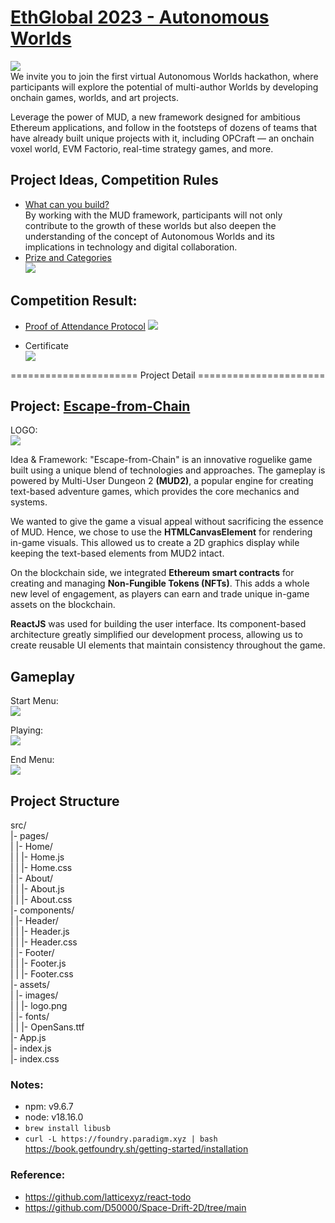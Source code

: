 # [EthGlobal 2023 - Autonomous Worlds](https://ethglobal.com/events/autonomous)
![](https://github.com/D50000/Ethglobal-2023-autonomous-Escape-from-ChainRogue/blob/main/assets/Autonomous_Worlds.jpg)  
We invite you to join the first virtual Autonomous Worlds hackathon, where participants will explore the potential of multi-author Worlds by developing onchain games, worlds, and art projects.  

Leverage the power of MUD, a new framework designed for ambitious Ethereum applications, and follow in the footsteps of dozens of teams that have already built unique projects with it, including OPCraft — an onchain voxel world, EVM Factorio, real-time strategy games, and more.

## Project Ideas, Competition Rules
- [What can you build?](https://ethglobal.com/events/autonomous#docs)  
  By working with the MUD framework, participants will not only contribute to the growth of these worlds but also deepen the understanding of the concept of Autonomous Worlds and its implications in technology and digital collaboration.
- [Prize and Categories](https://ethglobal.com/events/autonomous/prizes)  
![](https://github.com/D50000/Ethglobal-2023-autonomous-Escape-from-ChainRogue/blob/main/assets/prizes.jpg) 

## Competition Result:
- [Proof of Attendance Protocol](https://collectors.poap.xyz/token/6655833) 
  ![](https://github.com/D50000/Ethglobal-2023-autonomous-Escape-from-ChainRogue/blob/main/assets/poap.jpg) 

- Certificate  
  ![](https://github.com/D50000/Ethglobal-2023-autonomous-Escape-from-ChainRogue/blob/main/assets/certificate.jpg) 

  
====================== Project Detail ======================  

## Project: [Escape-from-Chain](https://ethglobal.com/showcase/escape-from-chain-w9npn)
LOGO:  
![](https://github.com/D50000/Ethglobal-2023-autonomous-Escape-from-ChainRogue/blob/main/assets/logo.jpg)  

Idea & Framework:
"Escape-from-Chain" is an innovative roguelike game built using a unique blend of technologies and approaches. The gameplay is powered by Multi-User Dungeon 2 **(MUD2)**, a popular engine for creating text-based adventure games, which provides the core mechanics and systems.

We wanted to give the game a visual appeal without sacrificing the essence of MUD. Hence, we chose to use the **HTMLCanvasElement** for rendering in-game visuals. This allowed us to create a 2D graphics display while keeping the text-based elements from MUD2 intact.

On the blockchain side, we integrated **Ethereum smart contracts** for creating and managing **Non-Fungible Tokens (NFTs)**. This adds a whole new level of engagement, as players can earn and trade unique in-game assets on the blockchain.

**ReactJS** was used for building the user interface. Its component-based architecture greatly simplified our development process, allowing us to create reusable UI elements that maintain consistency throughout the game.

## Gameplay
Start Menu:  
![](https://github.com/D50000/Ethglobal-2023-autonomous-Escape-from-ChainRogue/blob/main/assets/demo1.jpg)  
  
Playing:  
![](https://github.com/D50000/Ethglobal-2023-autonomous-Escape-from-ChainRogue/blob/main/assets/demo2.jpg)  
  
End Menu:  
![](https://github.com/D50000/Ethglobal-2023-autonomous-Escape-from-ChainRogue/blob/main/assets/demo3.jpg)  

## Project Structure

src/  
|- pages/  
| |- Home/  
| | |- Home.js  
| | |- Home.css  
| |- About/  
| | |- About.js  
| | |- About.css  
|- components/  
| |- Header/  
| | |- Header.js  
| | |- Header.css  
| |- Footer/  
| | |- Footer.js  
| | |- Footer.css  
|- assets/  
| |- images/  
| | |- logo.png  
| |- fonts/  
| | |- OpenSans.ttf  
|- App.js  
|- index.js  
|- index.css

### Notes:

- npm: v9.6.7
- node: v18.16.0
- `brew install libusb`
- `curl -L https://foundry.paradigm.xyz | bash`
  https://book.getfoundry.sh/getting-started/installation

### Reference:

- https://github.com/latticexyz/react-todo
- https://github.com/D50000/Space-Drift-2D/tree/main
